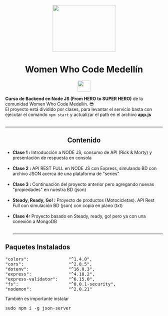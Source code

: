<p align="center">
    <img src="https://pbs.twimg.com/profile_images/1077983059121790976/mVP8DwV5_400x400.jpg" width="200" height="150">
</p>

<h1 align=center>Women Who Code Medellín</h1>
<p align="center">
    <img src="https://cdn.icon-icons.com/icons2/2107/PNG/512/file_type_node_icon_130301.png" width="40" height="35">
</p>
<b>Curso de Backend en Node JS (From HERO to SUPER HERO)</b> de la comunidad Women Who Code Medellín. 😎<br>
El proyecto está dividido por clases, para levantar el servicio basta con ejecutar el comando <code>npm start</code> y actualizar el path en el archivo <b>app.js</b><br><br><hr>
<h2 align="center">Contenido</h2>

- <b>Clase 1 :</b> Introducción a NODE JS, consumo de API (Rick & Morty) y presentación de respuesta en consola<br><br>
- <b>Clase 2 :</b> API REST FULL en NODE JS con Express, simulando BD con archivo JSON acerca de una plataforma de "series"<br><br>
- <b>Clase 3 :</b> Continuación del proyecto anterior pero agregando nuevas "propiedades" en nuestra BD (json)<br><br>
- <b>Steady, Ready, Go! :</b> Proyecto de productos (Motocicletas). API Rest Full con simulación BD (json) con copia en plano (txt)<br><br>
- <b>Clase 4:</b> Proyecto basado en Steady, ready, go! pero ya con una conexión a MongoDB
<br><br><hr>
<h2>Paquetes Instalados</h2>
<pre>
"colors":               "^1.4.0",
"cors":                 "^2.8.5",
"dotenv":               "^16.0.3",
"express":              "^4.18.2",
"express-validator":    "^6.15.0",
"fs":                   "^0.0.1-security",
"nodemon":              "^2.0.21"
</pre>
También es importante instalar<pre>sudo npm i -g json-server</pre>
